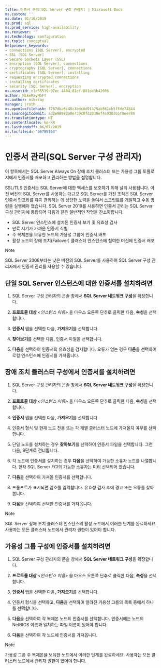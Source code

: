 ```yaml
---
title: 인증서 관리(SQL Server 구성 관리자) | Microsoft Docs
ms.custom: ''
ms.date: 01/16/2019
ms.prod: sql
ms.prod_service: high-availability
ms.reviewer: ''
ms.technology: configuration
ms.topic: conceptual
helpviewer_keywords:
- connections [SQL Server], encrypted
- SSL [SQL Server]
- Secure Sockets Layer (SSL)
- encryption [SQL Server], connections
- cryptography [SQL Server], connections
- certificates [SQL Server], installing
- requesting encrypted connections
- installing certificates
- security [SQL Server], encryption
ms.assetid: e1e55519-97ec-4404-81ef-881da3b42006
author: MikeRayMSFT
ms.author: mikeray
manager: jroth
ms.openlocfilehash: f767dba6c45c3bdc0d91b29ab561cb5f5de74844
ms.sourcegitcommit: ad2e98972a0e739c0fd2038ef4a030265f0ee788
ms.translationtype: HT
ms.contentlocale: ko-KR
ms.lasthandoff: 06/07/2019
ms.locfileid: "66785163"
---
```

# <a name="certificate-management-sql-server-configuration-manager"></a>인증서 관리(SQL Server 구성 관리자)

이 항목에서는 SQL Server Always On 장애 조치 클러스터 또는 가용성 그룹 토폴로지에서 인증서를 배포하고 관리하는 방법을 설명합니다.

SSL/TLS 인증서는 SQL Server에 대한 액세스를 보호하기 위해 널리 사용됩니다. 이전 버전의 SQL Server를 사용하는 대규모 SQL Server를 가진 조직은 SQL Server 인증서 인프라를 유지 관리하는 데 상당한 노력을 들여서 스크립트를 개발하고 수동 명령을 실행해야 했습니다. SQL Server 2019를 사용하면 인증서 관리는 SQL Server 구성 관리자에 통합되어 다음과 같은 일반적인 작업을 간소화합니다. 

* SQL Server 인스턴스에 설치된 인증서 보기 및 유효성 검사 
* 만료 시기가 가까운 인증서 식별 
* 주 복제본을 보유한 노드의 가용성 그룹에 인증서 배포 
* 활성 노드의 장애 조치(Failover) 클러스터 인스턴스에 참여한 머신에 인증서 배포

> [!NOTE]
> SQL Server 2008부터는 낮은 버전의 SQL Server를 사용하여 SQL Server 구성 관리자에서 인증서 관리를 사용할 수 있습니다.

##  <a name="provision-single-server-cert"></a> 단일 SQL Server 인스턴스에 대한 인증서를 설치하려면  
  
1. SQL Server 구성 관리자의 콘솔 창에서 **SQL Server 네트워크 구성**을 확장합니다.  
  
2. **프로토콜 대상** *&lt;인스턴스 이름&gt;* 을 마우스 오른쪽 단추로 클릭한 다음, **속성**을 선택합니다.  
  
3. **인증서** 탭을 선택한 다음, **가져오기**를 선택합니다.  
  
4. **찾아보기**를 선택한 다음, 인증서 파일을 선택합니다.  
  
5. **다음**을 선택하여 인증서의 유효성을 검사합니다. 오류가 없는 경우 **다음**을 선택하여 로컬 인스턴스에 인증서를 가져옵니다.  
  
 
##  <a name="provision-failover-cluster-cert"></a> 장애 조치 클러스터 구성에서 인증서를 설치하려면  
  
1. SQL Server 구성 관리자의 콘솔 창에서 **SQL Server 네트워크 구성**을 확장합니다.
  
2. **프로토콜 대상** *&lt;인스턴스 이름&gt;* 을 마우스 오른쪽 단추로 클릭한 다음, **속성**을 선택합니다. 

3. **인증서** 탭을 선택한 다음, **가져오기**를 선택합니다.

4. 인증서 형식 및 현재 노드 전용 또는 각 개별 클러스터 노드에 가져올지 여부를 선택합니다.

5. 단일 노드를 설치하는 경우 **찾아보기**를 선택하여 인증서 파일을 선택합니다. 그런 다음, 8단계로 건너뜁니다.

6. 각 노드에 인증서를 설치하는 경우 **다음**을 선택하여 가능한 소유자 노드를 나열합니다. 현재 SQL Server FCI의 가능한 소유자는 미리 선택되어 있습니다.

7. **다음**을 선택하여 가져올 인증서를 선택합니다.

8. 프롬프트가 표시되면 암호를 입력합니다. 유효성 검사 후에 경고 또는 오류를 찾아봅니다.

9. **다음**을 선택하여 선택한 인증서를 가져옵니다.

> [!NOTE]
> SQL Server 장애 조치 클러스터 인스턴스의 활성 노드에서 이러한 단계를 완료하세요. 사용자는 모든 클러스터 노드에서 관리자 권한이 있어야 합니다.

##  <a name="provision-availability-group-cert"></a>가용성 그룹 구성에 인증서를 설치하려면  
  
1. SQL Server 구성 관리자의 콘솔 창에서 **SQL Server 네트워크 구성**을 확장합니다.
  
2. **프로토콜 대상** *&lt;인스턴스 이름&gt;* 을 마우스 오른쪽 단추로 클릭한 다음, **속성**을 선택합니다.  
  
3. **인증서** 탭을 선택한 다음, **가져오기**를 선택합니다.  
  
4. 인증서 형식을 선택하고, **다음**을 선택하여 알려진 가용성 그룹의 목록 중에서 하나를 선택합니다.  

5. **다음**을 선택하여 각 복제본 노드의 인증서를 선택합니다. 인증서에는 노드의 NetBIOS 이름과 일치하는 파일 이름이 있어야 합니다.

6. **다음**을 선택하여 각 노드에 인증서를 가져옵니다.


> [!NOTE]
> 가용성 그룹 주 복제본을 보유한 노드에서 이러한 단계를 완료하세요. 사용자는 모든 클러스터 노드에서 관리자 권한이 있어야 합니다.


